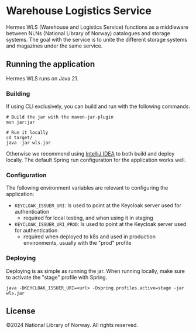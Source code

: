 # Warehouse Logistics Service

Hermes WLS (Warehouse and Logistics Service) functions as a middleware between NLNs (National Library of Norway) catalogues and storage systems.
The goal with the service is to unite the different storage systems and magazines under the same service.


## Running the application

Hermes WLS runs on Java 21.

### Building

If using CLI exclusively, you can build and run with the following commands:

```shell
# Build the jar with the maven-jar-plugin
mvn jar:jar

# Run it locally
cd target/
java -jar wls.jar
```

Otherwise we recommend using [IntelliJ IDEA](https://www.jetbrains.com/idea/) to both build and deploy locally.
The default Spring run configuration for the application works well.

### Configuration


The following environment variables are relevant to configuring the application:

- `KEYCLOAK_ISSUER_URI`: Is used to point at the Keycloak server used for authentication
  - required for local testing, and when using it in staging
- `KEYCLOAK_ISSUER_URI_PROD`: Is used to point at the Keycloak server used for authentication
  - required when deployed to k8s and used in production environments, usually with the "prod" profile

### Deploying

Deploying is as simple as running the jar.
When running locally, make sure to activate the "stage" profile with Spring.

```shell
java -DKEYCLOAK_ISSUER_URI=<url> -Dspring.profiles.active=stage -jar wls.jar
```

## License

©️2024 National Library of Norway. All rights reserved.
